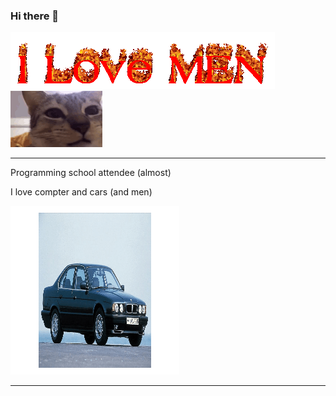 ### Hi there 👋

![](https://github.com/EpicGamerVlad42069/EpicGamerVlad42069/blob/main/cooltext439649685077120.gif) ![](https://github.com/EpicGamerVlad42069/EpicGamerVlad42069/blob/main/cat-cat-e.gif)
___

Programming school attendee (almost)

I love compter and cars (and men)

![](https://github.com/EpicGamerVlad42069/EpicGamerVlad42069/blob/main/3dgifmaker70713.gif)

___


<!--
**EpicGamerVlad42069/EpicGamerVlad42069** is a ✨ _special_ ✨ repository because its `README.md` (this file) appears on your GitHub profile.

Here are some ideas to get you started:

- 🔭 I’m currently working on ...
- 🌱 I’m currently learning ...
- 👯 I’m looking to collaborate on ...
- 🤔 I’m looking for help with ...
- 💬 Ask me about ...
- 📫 How to reach me: ...
- 😄 Pronouns: ...
- ⚡ Fun fact: ...
-->
